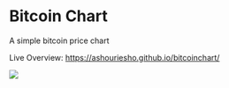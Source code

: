 # Bitcoin Chart
A simple bitcoin price chart

Live Overview: https://ashouriesho.github.io/bitcoinchart/

<img src="http://oi63.tinypic.com/dw9bi8.jpg">
